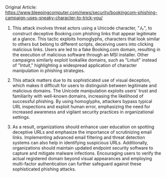Original Article: https://www.bleepingcomputer.com/news/security/bookingcom-phishing-campaign-uses-sneaky-character-to-trick-you/

1) This attack involves threat actors using a Unicode character, "ん", to construct deceptive Booking.com phishing links that appear legitimate at a glance. This tactic exploits homoglyphs, characters that look similar to others but belong to different scripts, deceiving users into clicking malicious links. Users are led to a fake Booking.com domain, resulting in the execution of malicious software through an MSI installer. Other campaigns similarly exploit lookalike domains, such as "Lntuit" instead of "Intuit," highlighting a widespread application of character manipulation in phishing strategies.

2) This attack matters due to its sophisticated use of visual deception, which makes it difficult for users to distinguish between legitimate and malicious domains. The Unicode manipulation exploits users' trust and familiarity with well-known domains, increasing the likelihood of successful phishing. By using homoglyphs, attackers bypass typical URL inspections and exploit human error, emphasizing the need for increased awareness and vigilant security practices in organizational settings.

3) As a result, organizations should enhance user education on spotting deceptive URLs and emphasize the importance of scrutinizing email links. Implementing advanced email filtering and threat detection systems can also help in identifying suspicious URLs. Additionally, organizations should maintain updated endpoint security software to capture and mitigate malware infections. Encouraging users to verify the actual registered domain beyond visual appearances and employing multi-factor authentication can further safeguard against these sophisticated phishing attacks.